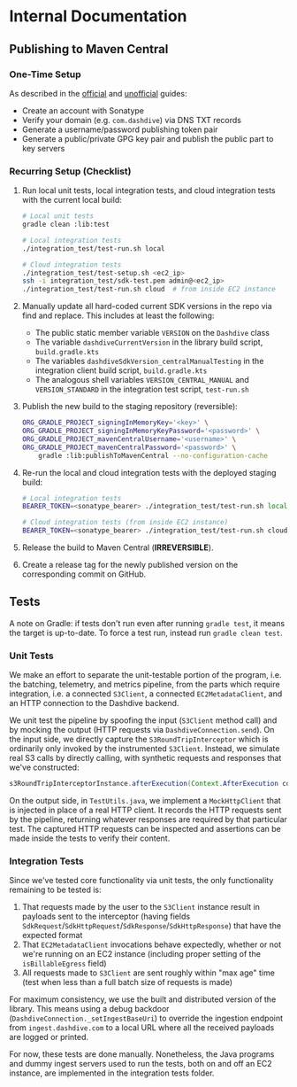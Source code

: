 # Internal Documentation

## Publishing to Maven Central

### One-Time Setup

As described in the [official](https://central.sonatype.org/publish/publish-guide/) and [unofficial](https://madhead.me/posts/no-bullshit-maven-publish/) guides:

- Create an account with Sonatype
- Verify your domain (e.g. `com.dashdive`) via DNS TXT records
- Generate a username/password publishing token pair
- Generate a public/private GPG key pair and publish the public part to key servers

### Recurring Setup (Checklist)

1. Run local unit tests, local integration tests, and cloud integration tests with the current local build:

   ```bash
   # Local unit tests
   gradle clean :lib:test

   # Local integration tests
   ./integration_test/test-run.sh local

   # Cloud integration tests
   ./integration_test/test-setup.sh <ec2_ip>
   ssh -i integration_test/sdk-test.pem admin@<ec2_ip>
   ./integration_test/test-run.sh cloud  # from inside EC2 instance
   ```

1. Manually update all hard-coded current SDK versions in the repo via find and replace. This includes at least the following:

   - The public static member variable `VERSION` on the `Dashdive` class
   - The variable `dashdiveCurrentVersion` in the library build script, `build.gradle.kts`
   - The variables `dashdiveSdkVersion_centralManualTesting` in the integration client build script, `build.gradle.kts`
   - The analogous shell variables `VERSION_CENTRAL_MANUAL` and `VERSION_STANDARD` in the integration test script, `test-run.sh`

1. Publish the new build to the staging repository (reversible):

   ```bash
   ORG_GRADLE_PROJECT_signingInMemoryKey='<key>' \
   ORG_GRADLE_PROJECT_signingInMemoryKeyPassword='<password>' \
   ORG_GRADLE_PROJECT_mavenCentralUsername='<username>' \
   ORG_GRADLE_PROJECT_mavenCentralPassword='<password>' \
       gradle :lib:publishToMavenCentral --no-configuration-cache
   ```

1. Re-run the local and cloud integration tests with the deployed staging build:

   ```bash
   # Local integration tests
   BEARER_TOKEN=<sonatype_bearer> ./integration_test/test-run.sh local -c

   # Cloud integration tests (from inside EC2 instance)
   BEARER_TOKEN=<sonatype_bearer> ./integration_test/test-run.sh cloud -c
   ```

1. Release the build to Maven Central (**IRREVERSIBLE**).

1. Create a release tag for the newly published version on the corresponding commit on GitHub.

## Tests

A note on Gradle: if tests don't run even after running `gradle test`, it means the target is up-to-date. To force a test run, instead run `gradle clean test`.

### Unit Tests

We make an effort to separate the unit-testable portion of the program, i.e. the batching, telemetry, and metrics pipeline, from the parts which require integration, i.e. a connected `S3Client`, a connected `EC2MetadataClient`, and an HTTP connection to the Dashdive backend.

We unit test the pipeline by spoofing the input (`S3Client` method call) and by mocking the output (HTTP requests via `DashdiveConnection.send`). On the input side, we directly capture the `S3RoundTripInterceptor` which is ordinarily only invoked by the instrumented `S3Client`. Instead, we simulate real S3 calls by directly calling, with synthetic requests and responses that we've constructed:

```java
s3RoundTripInterceptorInstance.afterExecution(Context.AfterExecution context, ExecutionAttributes executionAttributes)
```

On the output side, in `TestUtils.java`, we implement a `MockHttpClient` that is injected in place of a real HTTP client. It records the HTTP requests sent by the pipeline, returning whatever responses are required by that particular test. The captured HTTP requests can be inspected and assertions can be made inside the tests to verify their content.

### Integration Tests

Since we've tested core functionality via unit tests, the only functionality remaining to be tested is:

1. That requests made by the user to the `S3Client` instance result in payloads sent to the interceptor (having fields `SdkRequest`/`SdkHttpRequest`/`SdkResponse`/`SdkHttpResponse`) that have the expected format
1. That `EC2MetadataClient` invocations behave expectedly, whether or not we're running on an EC2 instance (including proper setting of the `isBillableEgress` field)
1. All requests made to `S3Client` are sent roughly within "max age" time (test when less than a full batch size of requests is made)

For maximum consistency, we use the built and distributed version of the library. This means using a debug backdoor (`DashdiveConnection._setIngestBaseUri`) to override the ingestion endpoint from `ingest.dashdive.com` to a local URL where all the received payloads are logged or printed.

For now, these tests are done manually. Nonetheless, the Java programs and dummy ingest servers used to run the tests, both on and off an EC2 instance, are implemented in the integration tests folder.
